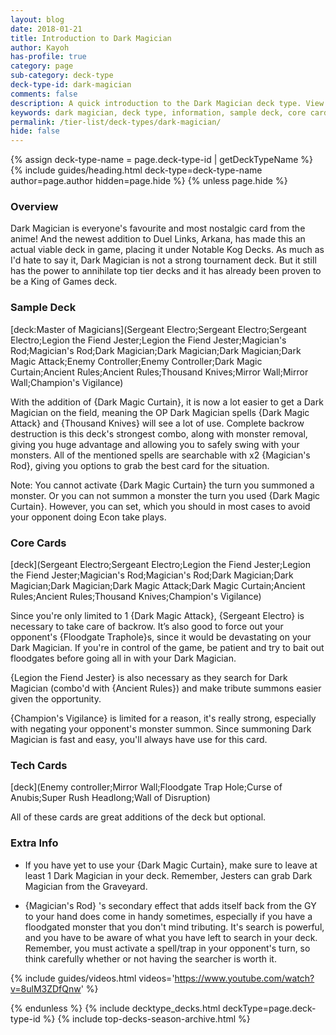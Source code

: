 ```yaml
---
layout: blog
date: 2018-01-21
title: Introduction to Dark Magician
author: Kayoh
has-profile: true
category: page
sub-category: deck-type
deck-type-id: dark-magician
comments: false
description: A quick introduction to the Dark Magician deck type. View sample deck, core cards, tech cards, quick tips, guides, videos and other information."
keywords: dark magician, deck type, information, sample deck, core cards, tech cards, quick tips, guides, videos
permalink: /tier-list/deck-types/dark-magician/
hide: false
---
```


{% assign deck-type-name = page.deck-type-id | getDeckTypeName %}
{% include guides/heading.html deck-type=deck-type-name author=page.author hidden=page.hide %}
{% unless page.hide %}

### Overview
Dark Magician is everyone's favourite and most nostalgic card from the anime! And the newest addition to Duel Links, Arkana, has made this an actual viable deck in game, placing it under Notable Kog Decks. As much as I'd hate to say it, Dark Magician is not a strong tournament deck. But it still has the power to annihilate top tier decks and it has already been proven to be a King of Games deck.

### Sample Deck

[deck:Master of Magicians](Sergeant Electro;Sergeant Electro;Sergeant Electro;Legion the Fiend Jester;Legion the Fiend Jester;Magician's Rod;Magician's Rod;Dark Magician;Dark Magician;Dark Magician;Dark Magic Attack;Enemy Controller;Enemy Controller;Dark Magic Curtain;Ancient Rules;Ancient Rules;Thousand Knives;Mirror Wall;Mirror Wall;Champion's Vigilance)

With the addition of {Dark Magic Curtain}, it is now a lot easier to get a Dark Magician on the field, meaning the OP Dark Magician spells {Dark Magic Attack} and {Thousand Knives} will see a lot of use. Complete backrow destruction is this deck's strongest combo, along with monster removal, giving you huge advantage and allowing you to safely swing with your monsters. All of the mentioned spells are searchable with x2 {Magician's Rod}, giving you options to grab the best card for the situation.

Note: You cannot activate {Dark Magic Curtain} the turn you summoned a monster. Or you can not summon a monster the turn you used {Dark Magic Curtain}. However, you can set, which you should in most cases to avoid your opponent doing Econ take plays.      

### Core Cards

[deck](Sergeant Electro;Sergeant Electro;Legion the Fiend Jester;Legion the Fiend Jester;Magician's Rod;Magician's Rod;Dark Magician;Dark Magician;Dark Magician;Dark Magic Attack;Dark Magic Curtain;Ancient Rules;Ancient Rules;Thousand Knives;Champion's Vigilance)

Since you're only limited to 1 {Dark Magic Attack}, {Sergeant Electro} is necessary to take care of backrow. It’s also good to force out your opponent's {Floodgate Traphole}s, since it would be devastating on your Dark Magician. If you're in control of the game, be patient and try to bait out floodgates before going all in with your Dark Magician.

{Legion the Fiend Jester} is also necessary as they search for Dark Magician (combo'd with {Ancient Rules}) and make tribute summons easier given the opportunity.

{Champion's Vigilance} is limited for a reason, it's really strong, especially with negating your opponent's monster summon. Since summoning Dark Magician is fast and easy, you'll always have use for this card.           

### Tech Cards

[deck](Enemy controller;Mirror Wall;Floodgate Trap Hole;Curse of Anubis;Super Rush Headlong;Wall of Disruption)

All of these cards are great additions of the deck but optional.

 ### Extra Info

- If you have yet to use your {Dark Magic Curtain}, make sure to leave at least 1 Dark Magician in your deck. Remember, Jesters can grab Dark Magician from the Graveyard.

- {Magician's Rod} 's secondary effect that adds itself back from the GY to your hand does come in handy sometimes, especially if you have a floodgated monster that you don't mind tributing. It's search is powerful, and you have to be aware of what you have left to search in your deck. Remember, you must activate a spell/trap in your opponent's turn, so think carefully whether or not having the searcher is worth it.

{% include guides/videos.html videos='https://www.youtube.com/watch?v=8ulM3ZDfQnw' %}

{% endunless %}
{% include decktype_decks.html deckType=page.deck-type-id %}
{% include top-decks-season-archive.html %}